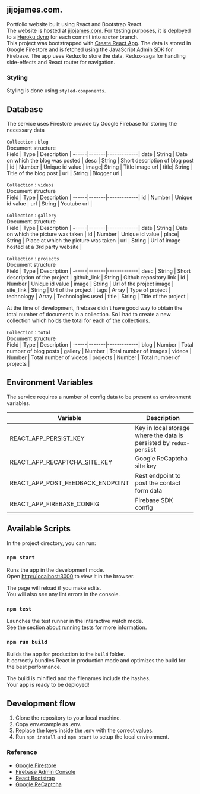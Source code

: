 ## jijojames.com. 
Portfolio website built using React and Bootstrap React.  
The website is hosted at [jijojames.com](https://jijojames.com). For testing purposes, it is deployed to a [Heroku dyno](https://nameless-garden-94935.herokuapp.com/) for each commit into `master` branch.  
This project was bootstrapped with [Create React App](https://github.com/facebook/create-react-app). The data is stored in Google Firestore and is fetched using the JavaScript Admin SDK for Firebase. The app uses Redux to store the data, Redux-saga for handling side-effects and React router for navigation.  

### Styling
Styling is done using `styled-components`.  

## Database
The service uses Firestore provide by Google Firebase for storing the necessary data  

`Collection` : `blog`  
Document structure  
Field | Type  | Description |
------|-------|-------------|
date | String | Date on which the blog was posted |
desc | String | Short description of blog post |
id   | Number | Unique id value |
image| String | Title image url |
title| String | Title of the blog post |
url  | String | Blogger url |

`Collection` : `videos`  
Document structure  
Field | Type  | Description |
------|-------|-------------|
id   | Number | Unique id value |
url  | String | Youtube url |


`Collection` : `gallery`  
Document structure  
Field | Type  | Description |
------|-------|-------------|
date | String | Date on which the picture was taken |
id   | Number | Unique id value |
place| String | Place at which the picture was taken |
url  | String | Url of image hosted at a 3rd party website |

`Collection` : `projects`  
Document structure  
Field | Type  | Description |
------|-------|-------------|
desc | String | Short description of the project |
github_link | String | Github repository link |
id   | Number | Unique id value |
image | String | Url of the project image |
site_link | String | Url of the project |
tags | Array | Type of project |
technology | Array | Technologies used |
title  | String | Title of the project |

At the time of development, firebase didn't have good way to obtain the total number of documents in a collection. So I had to create a new collection which holds the total for each of the collections.  

`Collection` : `total`  
Document structure  
Field | Type  | Description |
------|-------|-------------|
blog | Number | Total number of blog posts |
gallery | Number | Total number of images |
videos | Number | Total number of videos |
projects | Number | Total number of projects |

## Environment Variables
The service requires a number of config data to be present as environment variables.  

Variable | Description |
------|-------------|
REACT_APP_PERSIST_KEY | Key in local storage where the data is persisted by `redux-persist` |
REACT_APP_RECAPTCHA_SITE_KEY | Google ReCaptcha site key |
REACT_APP_POST_FEEDBACK_ENDPOINT | Rest endpoint to post the contact form data |
REACT_APP_FIREBASE_CONFIG | Firebase SDK config |

## Available Scripts

In the project directory, you can run:

### `npm start`

Runs the app in the development mode.<br />
Open [http://localhost:3000](http://localhost:3000) to view it in the browser.

The page will reload if you make edits.<br />
You will also see any lint errors in the console.

### `npm test`

Launches the test runner in the interactive watch mode.<br />
See the section about [running tests](https://facebook.github.io/create-react-app/docs/running-tests) for more information.

### `npm run build`

Builds the app for production to the `build` folder.<br />
It correctly bundles React in production mode and optimizes the build for the best performance.

The build is minified and the filenames include the hashes.<br />
Your app is ready to be deployed!

## Development flow
1. Clone the repository to your local machine.
2. Copy env.example as .env.
3. Replace the keys inside the .env with the correct values.
4. Run `npm install` and `npm start` to setup the local environment.

### Reference
* [Google Firestore](https://firebase.google.com/docs/firestore)
* [Firebase Admin Console](https://console.firebase.google.com/)
* [React Bootstrap](https://react-bootstrap.github.io/)
* [Google ReCaptcha](https://developers.google.com/recaptcha/intro)
